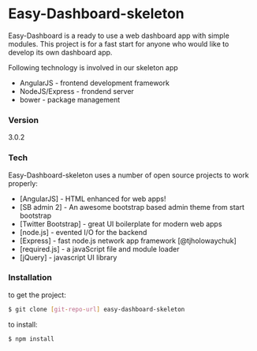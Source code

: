 # Easy-Dashboard-skeleton

Easy-Dashboard is a ready to use a web dashboard app with simple modules. This project is for a fast start for anyone who would like to develop its own dashboard app.

Following technology is involved in our skeleton app

  - AngularJS -  frontend development framework
  - NodeJS/Express - frondend server
  - bower - package management
 


### Version
3.0.2

### Tech

Easy-Dashboard-skeleton uses a number of open source projects to work properly:

* [AngularJS] - HTML enhanced for web apps!
* [SB admin 2] - An awesome bootstrap based admin theme from start bootstrap
* [Twitter Bootstrap] - great UI boilerplate for modern web apps
* [node.js] - evented I/O for the backend
* [Express] - fast node.js network app framework [@tjholowaychuk]
* [required.js] - a javaScript file and module loader
* [jQuery] - javascript UI library

### Installation

to get the project:

```sh
$ git clone [git-repo-url] easy-dashboard-skeleton
```

to install:
```sh
$ npm install
```